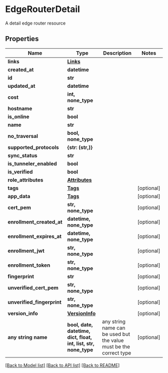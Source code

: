 # EdgeRouterDetail

A detail edge router resource

## Properties
Name | Type | Description | Notes
------------ | ------------- | ------------- | -------------
**links** | [**Links**](Links.md) |  | 
**created_at** | **datetime** |  | 
**id** | **str** |  | 
**updated_at** | **datetime** |  | 
**cost** | **int, none_type** |  | 
**hostname** | **str** |  | 
**is_online** | **bool** |  | 
**name** | **str** |  | 
**no_traversal** | **bool, none_type** |  | 
**supported_protocols** | **{str: (str,)}** |  | 
**sync_status** | **str** |  | 
**is_tunneler_enabled** | **bool** |  | 
**is_verified** | **bool** |  | 
**role_attributes** | [**Attributes**](Attributes.md) |  | 
**tags** | [**Tags**](Tags.md) |  | [optional] 
**app_data** | [**Tags**](Tags.md) |  | [optional] 
**cert_pem** | **str, none_type** |  | [optional] 
**enrollment_created_at** | **datetime, none_type** |  | [optional] 
**enrollment_expires_at** | **datetime, none_type** |  | [optional] 
**enrollment_jwt** | **str, none_type** |  | [optional] 
**enrollment_token** | **str, none_type** |  | [optional] 
**fingerprint** | **str** |  | [optional] 
**unverified_cert_pem** | **str, none_type** |  | [optional] 
**unverified_fingerprint** | **str, none_type** |  | [optional] 
**version_info** | [**VersionInfo**](VersionInfo.md) |  | [optional] 
**any string name** | **bool, date, datetime, dict, float, int, list, str, none_type** | any string name can be used but the value must be the correct type | [optional]

[[Back to Model list]](../README.md#documentation-for-models) [[Back to API list]](../README.md#documentation-for-api-endpoints) [[Back to README]](../README.md)


